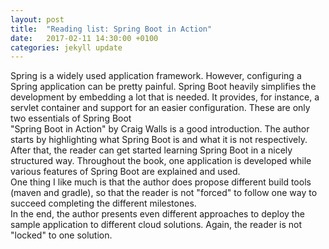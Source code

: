 ```yaml
---
layout: post
title:  "Reading list: Spring Boot in Action"
date:   2017-02-11 14:30:00 +0100
categories: jekyll update
---
```

Spring is a widely used application framework. However, configuring a Spring application can be pretty painful.
Spring Boot heavily simplifies the development by embedding a lot that is needed. It provides, for instance, a servlet container and
support for an easier configuration. These are only two essentials of Spring Boot
<br/>
"Spring Boot in Action" by Craig Walls is a good introduction. The author starts by highlighting what Spring Boot is and what it is not respectively.
After that, the reader can get started learning Spring Boot in a nicely structured way. Throughout the book, one application is developed
while various features of Spring Boot are explained and used.
<br/>
One thing I like much is that the author does propose different build tools (maven and gradle), so that the reader is not "forced" to follow
one way to succeed completing the different milestones.
<br/>
In the end, the author presents even different approaches to deploy the sample application to different cloud solutions. Again, the reader is not 
"locked" to one solution.
